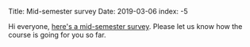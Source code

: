 Title: Mid-semester survey
Date: 2019-03-06
index: -5

Hi everyone, [here's a mid-semester survey](https://docs.google.com/forms/d/e/1FAIpQLSdjoEqJc6419bORSwU094pli5vwQT7vHpHBfEENklVBcIFFnA/viewform). Please let us know how the course is going for you so far. 
